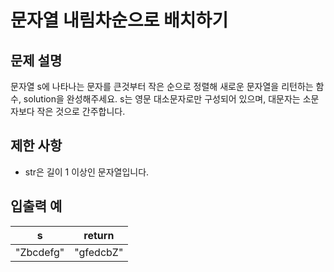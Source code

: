 # 문자열 내림차순으로 배치하기

## 문제 설명
문자열 s에 나타나는 문자를 큰것부터 작은 순으로 정렬해 새로운 문자열을 리턴하는 함수, solution을 완성해주세요.
s는 영문 대소문자로만 구성되어 있으며, 대문자는 소문자보다 작은 것으로 간주합니다.

## 제한 사항
- str은 길이 1 이상인 문자열입니다.

## 입출력 예
|s	|return|
|---|---|
|"Zbcdefg"|	"gfedcbZ"|
